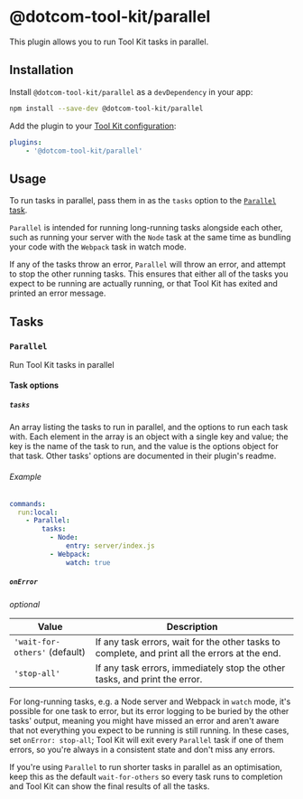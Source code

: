 # @dotcom-tool-kit/parallel

This plugin allows you to run Tool Kit tasks in parallel.

## Installation

Install `@dotcom-tool-kit/parallel` as a `devDependency` in your app:

```sh
npm install --save-dev @dotcom-tool-kit/parallel
```

Add the plugin to your [Tool Kit configuration](https://github.com/financial-times/dotcom-tool-kit/blob/main/readme.md#configuration):

```yaml
plugins:
	- '@dotcom-tool-kit/parallel'
```

## Usage

To run tasks in parallel, pass them in as the `tasks` option to the [`Parallel` task](#parallel).

`Parallel` is intended for running long-running tasks alongside each other, such as running your server with the `Node` task at the same time as bundling your code with the `Webpack` task in watch mode.

If any of the tasks throw an error, `Parallel` will throw an error, and attempt to stop the other running tasks. This ensures that either all of the tasks you expect to be running are actually running, or that Tool Kit has exited and printed an error message.

<!-- begin autogenerated docs -->
## Tasks

### `Parallel`

Run Tool Kit tasks in parallel

#### Task options

##### `tasks`

An array listing the tasks to run in parallel, and the options to run each task with. Each element in the array is an object with a single key and value; the key is the name of the task to run, and the value is the options object for that task. Other tasks' options are documented in their plugin's readme.

###### Example

~~~yaml
commands:
  run:local:
    - Parallel:
        tasks:
          - Node:
              entry: server/index.js
          - Webpack:
              watch: true
~~~

##### `onError`

_optional_

| Value | Description |
|-|-|
| `'wait-for-others'` (default) | If any task errors, wait for the other tasks to complete, and print all the errors at the end. |
| `'stop-all'` | If any task errors, immediately stop the other tasks, and print the error. |

For long-running tasks, e.g. a Node server and Webpack in `watch` mode, it's possible for one task to error, but its error logging to be buried by the other tasks' output, meaning you might have missed an error and aren't aware that not everything you expect to be running is still running. In these cases, set `onError: stop-all`; Tool Kit will exit every `Parallel` task if one of them errors, so you're always in a consistent state and don't miss any errors.

If you're using `Parallel` to run shorter tasks in parallel as an optimisation, keep this as the default `wait-for-others` so every task runs to completion and Tool Kit can show the final results of all the tasks.

<!-- hide autogenerated schema docs -->

<!-- end autogenerated docs -->
